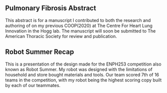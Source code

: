 
## Pulmonary Fibrosis Abstract
This abstract is for a manuscript I contributed to both the research and authoring of on my previous COOP(2020) at The Centre For Heart Lung Innovation in the Hogg lab. 
The manuscript will soon be submitted to The American Thoracic Society for review and publication.

## Robot Summer Recap
This is a presentation of the design made for the ENPH253 competition also known as Robot Summer. My robot was designed with the limitations of household and store bought materials and tools. Our team scored 7th of 16 teams in the competition, with my robot being the highest scoring copy built by each of our teammates.
